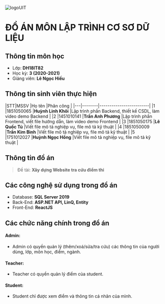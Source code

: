 ![logoUIT](http://ou.edu.vn/wp-content/uploads/2018/08/LOGO-TRUONGV21-12-2018-01-300x300.png)

# ĐỒ ÁN MÔN LẬP TRÌNH CƠ SƠ DỮ LIỆU
## Thông tin môn học
- Lớp: **DH18IT82**
- Học kỳ: **3 (2020-2021)**
- Giảng viên: **Lê Ngọc Hiếu**
## Thông tin sinh viên thực hiện

|STT|MSSV    |Họ tên      			   |Phân công    			   |
|---|--------|-------------------------|
|1  |1851050065 |**Huỳnh Linh Khôi** |Lập trình phần Backend, thiết kế CSDL, làm video demo Backend |
|2  |1451010141 |**Trần Anh Phương** |Lập trình phần Frontend, viết file hướng dẫn, làm video demo Frontend |
|3  |1851050175 |**Lê Quốc Tú** |Viết file mô tả nghiệp vụ, file mô tả kỹ thuật |
|4  |1851050009 |**Trần Kim Bình** |Viết file mô tả nghiệp vụ, file mô tả kỹ thuật |
|5  |1751012027 |**Huỳnh Ngọc Hồng** |Viết file mô tả nghiệp vụ, file mô tả kỹ thuật |

## Thông tin đồ án

>Đề tài: **Xây dựng Website tra cứu điểm thi**

## Các công nghệ sử dụng trong đồ án

- Database: **SQL Server 2019**
- Back-End: **ASP.NET API, LinQ, Entity**
- Front-End: **ReactJS**


## Các chức năng chính trong đồ án
#### Admin:
- Admin có quyền quản lý (thêm/xoá/sửa/tra cứu) các thông tin của người dùng, lớp, môn học, điểm, ngành.

#### Teacher:
- Teacher có quyền quản lý điểm của student.

#### Student:
- Student chỉ được xem điểm và thông tin cá nhân của mình.


